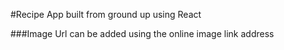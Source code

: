 #Recipe App built from ground up using React

###Image Url can be added using the  online image link address